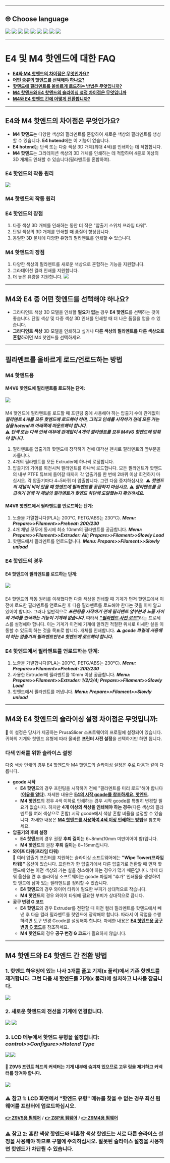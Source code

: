 [E4_STARTGCODE]: https://github.com/ZONESTAR3D/Slicing-Guide/blob/master/PrusaSlicer/Custom_Gcode.md#start-g-code
[M4_MIXMULTICOLORPRINT]: https://github.com/ZONESTAR3D/Slicing-Guide/blob/master/PrusaSlicer/PrusaSlicerGuide_M4.md#how-to-print-more-than-4-colors-using-m4-hot-end
[E4_TOOLCHANGE]: https://github.com/ZONESTAR3D/Slicing-Guide/blob/master/PrusaSlicer/Custom_Gcode.md#tool-change-g-code
[FW_Z9V5]: https://github.com/ZONESTAR3D/Firmware/tree/master/Z9/Z9V5/bin
[FW_Z9M4]: https://github.com/ZONESTAR3D/Firmware/tree/master/Z9/Z9M4
[FW_Z8P]: https://github.com/ZONESTAR3D/Firmware/tree/master/Z8/Z8P

----
## <a id="choose-language">:globe_with_meridians: Choose language </a>
[![](../lanpic/EN.png)](https://github.com/ZONESTAR3D/Upgrade-kit-guide/tree/main/HOTEND/FAQ_M4E4.md)
[![](../lanpic/ES.png)](https://github.com/ZONESTAR3D/Upgrade-kit-guide/tree/main/HOTEND/FAQ_M4E4-es.md)
[![](../lanpic/PT.png)](https://github.com/ZONESTAR3D/Upgrade-kit-guide/tree/main/HOTEND/FAQ_M4E4-pt.md)
[![](../lanpic/FR.png)](https://github.com/ZONESTAR3D/Upgrade-kit-guide/tree/main/HOTEND/FAQ_M4E4-fr.md)
[![](../lanpic/DE.png)](https://github.com/ZONESTAR3D/Upgrade-kit-guide/tree/main/HOTEND/FAQ_M4E4-de.md)
[![](../lanpic/IT.png)](https://github.com/ZONESTAR3D/Upgrade-kit-guide/tree/main/HOTEND/FAQ_M4E4-it.md)
[![](../lanpic/RU.png)](https://github.com/ZONESTAR3D/Upgrade-kit-guide/tree/main/HOTEND/FAQ_M4E4-ru.md)
[![](../lanpic/JP.png)](https://github.com/ZONESTAR3D/Upgrade-kit-guide/tree/main/HOTEND/FAQ_M4E4-jp.md)
[![](../lanpic/KR.png)](https://github.com/ZONESTAR3D/Upgrade-kit-guide/tree/main/HOTEND/FAQ_M4E4-kr.md)
<!-- [![](../lanpic/SA.png)](https://github.com/ZONESTAR3D/Upgrade-kit-guide/tree/main/HOTEND/FAQ_M4E4-ar.md) -->

----
# E4 및 M4 핫엔드에 대한 FAQ
- [**E4와 M4 핫엔드의 차이점은 무엇인가요?**](#A1)
- [**어떤 종류의 핫엔드를 선택해야 하나요?**](#A2)
- [**핫엔드에 필라멘트를 올바르게 로드하는 방법은 무엇입니까?**](#A3)
- [**M4 핫엔드와 E4 핫엔드의 슬라이싱 설정 차이점은 무엇입니까**](#A4)
- [**M4와 E4 핫엔드 간에 어떻게 전환합니까?**](#A5)


-----
## <a id="A1">E4와 M4 핫엔드의 차이점은 무엇인가요?</a>
- **M4 핫엔드**는 다양한 색상의 필라멘트를 혼합하여 새로운 색상의 필라멘트를 생성할 수 있습니다. **E4 hotend**에는 이 기능이 없습니다.
- **E4 hotend**는 단색 또는 다중 색상 3D 개체(최대 4색)를 인쇄하는 데 적합합니다.
- **M4 핫엔드**는 그라데이션 색상의 3D 개체를 인쇄하는 데 적합하며 4콜로 이상의 3D 개체도 인쇄할 수 있습니다(필라멘트를 혼합하여).
### E4 핫엔드의 작동 원리
![](./E4/User_guide/E4_principle.gif)
### M4 핫엔드의 작동 원리
[](https://github.com/ZONESTAR3D/Document-and-User-Guide/assets/29502731/2b9f4d75-b6fd-486f-aaa7-7a1163383316)

### E4 핫엔드의 장점
1. 다중 색상 3D 개체를 인쇄하는 동안 더 작은 "압출기 스위치 프라임 타워".
2. 단일 색상의 3D 개체를 인쇄할 때 품질이 향상됩니다.
3. 동일한 3D 물체에 다양한 유형의 필라멘트를 인쇄할 수 있습니다.
### M4 핫엔드의 장점
1. 다양한 색상의 필라멘트를 새로운 색상으로 혼합하는 기능을 지원합니다.
2. 그라데이션 컬러 인쇄를 지원합니다.
3. 더 높은 유량을 지원합니다.
![](M4VSE4.jpg)

-----
## <a id="A2"> M4와 E4 중 어떤 핫엔드를 선택해야 하나요?</a>
- 그라디언트 색상 3D 모델을 인쇄할 **필요가 없는** 경우 **E4 핫엔드**를 선택하는 것이 좋습니다. 단일 색상 및 다중 색상 3D 인쇄를 인쇄할 때 더 나은 품질을 얻을 수 있습니다.
- **그라디언트 색상** 3D 모델을 인쇄하고 싶거나 **다른 색상의 필라멘트를 다른 색상으로 혼합**하려면 M4 핫엔드를 선택하세요.

-----
## <a id="A3"> 필라멘트를 올바르게 로드/언로드하는 방법</a>
### M4 핫엔드용
#### M4V6 핫엔드에 필라멘트를 로드하는 단계:
##### [![](https://img.youtube.com/vi/-47yB95uIxI/0.jpg)](https://www.youtube.com/watch?v=-47yB95uIxI)
M4 핫엔드에 필라멘트를 로드할 때 프린팅 중에 사용해야 하는 압출기 수에 관계없이 ***필라멘트 4개를 모두 핫엔드에 로드해야 하며, 그리고 인쇄를 시작하기 전에 모든 가는 실을 hotend의 아래쪽에 마운트해야 합니다***.     
:warning: ***단색 또는 다색 인쇄 여부에 관계없이 4개의 필라멘트를 모두 M4V6 핫엔드에 맞춰야 합니다.***      
1. 필라멘트를 압출기와 핫엔드에 장착하기 전에 대각선 펜치로 필라멘트의 앞부분을 자릅니다.
2. 4개의 필라멘트를 모든 Extruder에 하나씩 로딩합니다.
3. 압출기의 기어를 회전시켜 필라멘트를 하나씩 로드합니다. 모든 필라멘트가 핫엔드의 내부 PTFE 튜브에 들어갈 때까지 각 압출기를 한 번에 2바퀴 이상 회전하지 마십시오. 각 압출기마다 4~5바퀴 더 압출합니다. 그런 다음 중지하십시오.
:warning: ***핫엔드의 채널이 비어 있을 때 핫엔드에 필라멘트를 공급하지 마십시오.***
:warning: ***필라멘트를 공급하기 전에 각 채널의 필라멘트가 핫엔드 하단에 도달했는지 확인하세요.***

#### M4V6 핫엔드에서 필라멘트를 언로드하는 단계:
1. 노즐을 가열합니다(PLA는 200℃, PETG/ABS는 230℃). ***Menu: Prepare>>Filament>>Preheat: 200/230***
2. 4개 채널 모두에 동시에 최소 10mm의 필라멘트를 공급합니다. ***Menu: Prepare>>Filament>>Extruder: All; Prepare>>Filament>>Slowly Load***
3. 핫엔드에서 필라멘트를 언로드합니다. ***Menu: Prepare>>Filament>>Slowly unload***
  
### E4 핫엔드의 경우
#### <a id = "PRELOAD_FILAMENT">E4 핫엔드에 필라멘트를 로드하는 단계:</a>
##### [![](https://img.youtube.com/vi/FyHrAMytlT8/0.jpg)](https://www.youtube.com/watch?v=FyHrAMytlT8)
E4 핫엔드의 작동 원리를 이해했다면 다중 색상을 인쇄할 때 기계가 먼저 핫엔드에서 이전에 로드한 필라멘트를 언로드한 후 다음 필라멘트를 로드해야 한다는 것을 이미 알고 있어야 합니다. 그러나 일반적으로 ***프린팅을 시작하기 전에 필라멘트 앞부분과 노즐 사이의 거리를 인식하는 기능이 기계에 없습니다***. 따라서 <u>***"필라멘트 사전 로드"***</u>라는 프로세스를 설정해야 합니다. 이는 기계가 이전에 기계에 알려진 적절한 위치로 미세한 실을 이동할 수 있도록 하는 것을 목표로 합니다. 개체를 인쇄합니다.
:warning: ***gcode 파일에 사용해야 하는 압출기의 필라멘트만 E4 핫엔드에 로드해야 합니다.***

### E4 핫엔드에서 필라멘트를 언로드하는 단계:
1. 노즐을 가열합니다(PLA는 200℃, PETG/ABS는 230℃). ***Menu: Prepare>>Filament>>Preheat: 200/230***
2. 사용한 Extruder에 필라멘트를 10mm 이상 공급합니다. ***Menu: Prepare>>Filament>>Extruder: 1/2/3/4; Prepare>>Filament>>Slowly Load***
3. 핫엔드에서 필라멘트를 꺼냅니다. ***Menu: Prepare>>Filament>>Slowly unload***

-----
## <a id = "A4">M4와 E4 핫엔드의 슬라이싱 설정 차이점은 무엇입니까:</a>
:pushpin: 이 설정은 당사가 제공하는 PrusaSlicer 소프트웨어의 프로필에 설정되어 있습니다. 귀하의 기계와 핫엔드 유형에 따라 올바른 **프린터 사전 설정**을 선택하기만 하면 됩니다.
### 다색 인쇄를 위한 슬라이스 설정
다중 색상 인쇄의 경우 E4 핫엔드와 M4 핫엔드의 슬라이싱 설정은 주로 다음과 같이 다릅니다.
- **gcode 시작**
   - **E4 핫엔드**의 경우 프린팅을 시작하기 전에 "필라멘트를 미리 로드"해야 합니다([**이유를 알다**](#PRELOAD_FILAMENT)). 자세한 내용은 [**E4의 시작 gcode를 참조하세요. 핫엔드**][E4_STARTGCODE].
   - **M4 핫엔드**의 경우 4색 이하로 인쇄하는 경우 시작 gcode를 특별히 변경할 필요가 없습니다. 하지만 **4개 이상의 색상을 인쇄해야 하는 경우**(다른 색상의 필라멘트를 여러 색상으로 혼합) 시작 gcode에서 색상 혼합 비율을 설정할 수 있습니다. 자세한 내용은 [**M4 핫엔드를 사용하여 4색 이상 인쇄하는 방법**][M4_MIXMULTICOLORPRINT]을 참조하세요.
- **압출기의 후퇴 설정**
   - **E4 핫엔드**의 경우 권장 **후퇴 길이**는 6~8mm(10mm 미만이어야 함)입니다.
   - **M4 핫엔드**의 권장 **후퇴 길이**는 8~15mm입니다.
- **와이프 타워(프라임 타워)**      
:pushpin: 여러 압출기 프린터를 지원하는 슬라이싱 소프트웨어에는 **"Wipe Tower(프라임 타워)"** 옵션이 있습니다. 프린터가 한 압출기에서 다른 압출기로 전환할 때 먼저 핫 엔드에 있는 이전 색상의 가는 실을 청소해야 하는 경우가 많기 때문입니다. 삭제 타워 옵션을 켠 후 슬라이싱 소프트웨어는 gcode 파일에 "추가" 인쇄물을 생성하여 핫 엔드에 남아 있는 필라멘트를 정리할 수 있습니다.
   - **E4 핫엔드**의 경우 와이어 타워에 필요한 부피가 상대적으로 작습니다.
   - **M4 핫엔드**의 경우 와이어 타워에 필요한 부피가 상대적으로 큽니다.
- **공구 변경 G 코드**
   - **E4 핫엔드**의 경우 Extruder를 전환할 때 이전 컬러 필라멘트를 핫엔드에서 빼낸 후 다음 컬러 필라멘트를 핫엔드에 장착해야 합니다. 따라서 이 작업을 수행하려면 도구 변경 Gcode를 설정해야 합니다. 자세한 내용은 [**E4 핫엔드용 공구 변경 G 코드**][E4_TOOLCHANGE]를 참조하세요.
   - **M4 핫엔드**의 경우 **공구 변경 G 코드**가 필요하지 않습니다.

-----
## <a id="A5"> M4 핫엔드와 E4 핫엔드 간 전환 방법</a>
### 1. 핫엔드 하우징에 있는 나사 3개를 풀고 기계(x 풀리)에서 기존 핫엔드를 제거합니다. 그런 다음 새 핫엔드를 기계(x 풀리)에 설치하고 나사를 잠급니다.
![](./E4/User_guide/E4-4.jpg)
### 2. 새로운 핫엔드의 전선을 기계에 연결합니다.
![](./E4/User_guide/wiring1.jpg) ![](./E4/User_guide/wiring2.jpg)
### 3. LCD 메뉴에서 핫엔드 유형을 설정합니다: *control>>Configure>>Hotend Type*
![](./E4/User_guide/hotendtype-mix.jpg)![](./E4/User_guide/hotendtype-nonmix.jpg)
#### :pushpin: Z9V5 프린트 헤드의 커넥터는 기계 내부에 숨겨져 있으므로 고무 링을 제거하고 커넥터를 당겨야 합니다.
![](./Z9V5HotendWire.jpg)
### :warning: 참고 1: LCD 화면에서 "핫엔드 유형" 메뉴를 찾을 수 없는 경우 최신 펌웨어를 프린터에 업로드하십시오.
[**:point_right: Z9V5용 펌웨어**][FW_Z9V5] / [**:point_right: Z8P용 펌웨어**][FW_Z8P] / [**:point_right: Z9M4용 펌웨어**][FW_Z9M4]
### :warning: 참고 2: 혼합 색상 핫엔드와 비혼합 색상 핫엔드는 서로 다른 슬라이스 설정을 사용해야 하므로 구별에 주의하십시오. 잘못된 슬라이스 설정을 사용하면 핫엔드가 차단될 수 있습니다.

-----